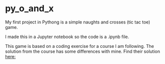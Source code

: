 # py_o_and_x
My first project in Pythong is a simple naughts and crosses (tic tac toe) game.

I made this in a Jupyter notebook so the code is a .ipynb file.

This game is based on a coding exercise for a course I am following. 
The solution from the course has some differences with mine. 
Find their solution [here:](https://github.com/Pierian-Data/Complete-Python-3-Bootcamp/blob/master/04-Milestone%20Project%20-%201/03-Milestone%20Project%201%20-%20Complete%20Walkthrough%20Solution.ipynb)
